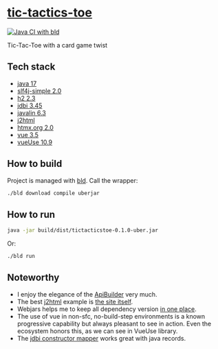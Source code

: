 # [tic-tactics-toe][repo]

[![Java CI with bld](https://github.com/sombriks/tic-tactics-toe/actions/workflows/bld.yml/badge.svg)](https://github.com/sombriks/tic-tactics-toe/actions/workflows/bld.yml)

Tic-Tac-Toe with a card game twist

## Tech stack

- [java 17][java]
- [slf4j-simple 2.0][slf4j]
- [h2 2.3][h2]
- [jdbi 3.45][jdbi]
- [javalin 6.3][javalin]
- [j2html][j2html]
- [htmx.org 2.0][htmx]
- [vue 3.5][vue]
- [vueUse 10.9][vueuse]

## How to build

Project is managed with [bld][bld]. Call the wrapper:

```bash
./bld download compile uberjar
```

## How to run

```bash
java -jar build/dist/tictacticstoe-0.1.0-uber.jar
```

Or:

```bash
./bld run
```

## Noteworthy

- I enjoy the elegance of the [ApiBuilder][handler-group] very much.
- The best [j2html][j2html] example is [the site itself][views].
- Webjars helps me to keep all dependency version [in one place][project].
- The use of vue in non-sfc, no-build-step environments is a known progressive
  capability but always pleasant to see in action. Even the ecosystem honors
  this, as we can see in VueUse library.
- The [jdbi constructor mapper][constructor-mapper] works great with java
  records.
  

[repo]: https://github.com/sombriks/tic-tactics-toe
[java]: https://dev.java
[slf4j]: https://slf4j.org
[h2]: https://h2database.com/html/main.html
[jdbi]: https://jdbi.org
[javalin]: https://javalin.io
[j2html]: https://j2html.com
[htmx]: https://htmx.org
[vue]: https://vuejs.org
[vueuse]: https://vueuse.org/
[bld]: https://rife2.com/bld
[handler-group]: https://javalin.io/documentation#handler-groups
[views]: https://github.com/tipsy/j2html/blob/master/j2html-website/src/main/java/app/views/MainView.java
[project]: src/bld/java/io/sombriks/TictacticstoeBuild.java
[constructor-mapper]: https://jdbi.org/#_constructormapper
